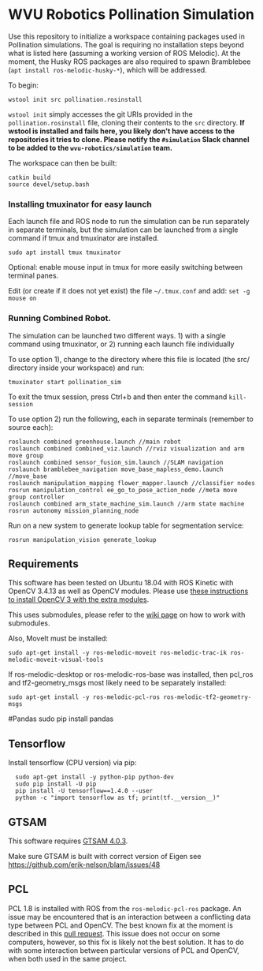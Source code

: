 # WVU Robotics Pollination Simulation

Use this repository to initialize a workspace containing packages used in
Pollination simulations. The goal is requiring no installation steps beyond what
is listed here (assuming a working version of ROS Melodic). At the moment,
the Husky ROS packages are also required to spawn Bramblebee
(`apt install ros-melodic-husky-*`), which will be addressed.

To begin:
```shell
wstool init src pollination.rosinstall
```
`wstool init` simply accesses the git URIs provided in the `pollination.rosinstall` file,
cloning their contents to the `src` directory. **If wstool is installed and
fails here, you likely don't have access to the repositories it tries to clone.
Please notify the `#simulation` Slack channel to be added to the
`wvu-robotics/simulation` team.**

The workspace can then be built:
```shell
catkin build
source devel/setup.bash
```

### Installing tmuxinator for easy launch
Each launch file and ROS node to run the simulation can be run separately in separate terminals, but the simulation can be launched from a single command if tmux and tmuxinator are installed.

```shell
sudo apt install tmux tmuxinator
```

Optional: enable mouse input in tmux for more easily switching between terminal panes.

Edit (or create if it does not yet exist) the file `~/.tmux.conf` and add: `set -g mouse on`

### Running Combined Robot.
The simulation can be launched two different ways. 1) with a single command using tmuxinator, or 2) running each launch file individually

To use option 1), change to the directory where this file is located (the src/ directory inside your workspace) and run:

`tmuxinator start pollination_sim`

To exit the tmux session, press Ctrl+b and then enter the command `kill-session`

To use option 2) run the following, each in separate terminals (remember to source each):
```
roslaunch combined greenhouse.launch //main robot
roslaunch combined combined_viz.launch //rviz visualization and arm move group
roslaunch combined sensor_fusion_sim.launch //SLAM navigation
roslaunch bramblebee_navigation move_base_mapless_demo.launch //move_base
roslaunch manipulation_mapping flower_mapper.launch //classifier nodes
rosrun manipulation_control ee_go_to_pose_action_node //meta move group controller 
roslaunch combined arm_state_machine_sim.launch //arm state machine
rosrun autonomy mission_planning_node
```
Run on a new system to generate lookup table for segmentation service:
```
rosrun manipulation_vision generate_lookup 
```

## Requirements

This software has been tested on Ubuntu 18.04 with ROS Kinetic with OpenCV 3.4.13 as well as OpenCV modules. Please use [these instructions to install OpenCV 3 with the extra modules](https://github.com/wvu-irl/guides-and-resources/wiki/Core-OpenCV-and-Extra-Modules).

This uses submodules, please refer to the [wiki page](https://github.com/wvu-irl/guides-and-resources/wiki/Git-Submodules) on how to work with submodules.

<!-- This software also requires Intel RealSense SDK, please follow these [instructions on how to install](https://github.com/IntelRealSense/librealsense/blob/master/doc/distribution_linux.md) and make sure to install `librealsense2-dkms`, `librealsense2-utils`, and `librealsense2-dev` using the following command:

```
sudo apt-get install -y librealsense2-dkms=1.3.4-0ubuntu1 librealsense2=2.17.1-0~realsense0.372 librealsense2-utils=2.17.1-0~realsense0.372 librealsense2-dev=2.17.1-0~realsense0.372
``` -->

<!-- Intel RealSense working with:
* SDK 1.17.1
* Firmware 5.11.1.0
* intel-ros development branch commit: bc31f2c358037adfa6c3a4e19ccf5845e96ca57a -->

Also, MoveIt must be installed:
```
sudo apt-get install -y ros-melodic-moveit ros-melodic-trac-ik ros-melodic-moveit-visual-tools
```
If ros-melodic-desktop or ros-melodic-ros-base was installed, then pcl_ros and tf2-geometry_msgs most likely need to be separately installed:
```
sudo apt-get install -y ros-melodic-pcl-ros ros-melodic-tf2-geometry-msgs
```

#Pandas
sudo pip install pandas

## Tensorflow       
Install tensorflow (CPU version) via pip:

      sudo apt-get install -y python-pip python-dev
      sudo pip install -U pip
      pip install -U tensorflow==1.4.0 --user
      python -c "import tensorflow as tf; print(tf.__version__)"

## GTSAM
This software requires [GTSAM 4.0.3](https://github.com/borglab/gtsam/releases/tag/4.0.3). 

Make sure GTSAM is built with correct version of Eigen see https://github.com/erik-nelson/blam/issues/48

## PCL
PCL 1.8 is installed with ROS from the `ros-melodic-pcl-ros` package. An issue may be encountered that is an interaction between a conflicting data type between PCL and OpenCV. The best known fix at the moment is described in this [pull request](https://github.com/PointCloudLibrary/pcl/pull/4266). This issue does not occur on some computers, however, so this fix is likely not the best solution. It has to do with some interaction between particular versions of PCL and OpenCV, when both used in the same project.

